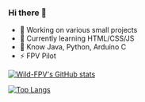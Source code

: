 ### Hi there 👋

- 🔭 Working on various small projects
- 🌱 Currently learning HTML/CSS/JS
- 💬 Know Java, Python, Arduino C
- ⚡ FPV Pilot

[![Wild-FPV's GitHub stats](https://github-readme-stats.vercel.app/api?username=Wild-FPV&show_icons=true)](https://github.com/MTN73)

[![Top Langs](https://github-readme-stats.vercel.app/api/top-langs/?username=Wild-FPV&layout=compact)](https://github.com/MTN73)
